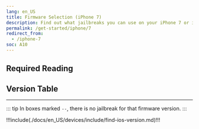 ```yaml
---
lang: en_US
title: Firmware Selection (iPhone 7)
description: Find out what jailbreaks you can use on your iPhone 7 or iPhone 7 Plus
permalink: /get-started/iphone/7
redirect_from:
  - /iphone-7
soc: A10
---
```


## Required Reading

<readingTable minVer="10.0" maxVer="10.3.3"/>

## Version Table

<versionTable soc="A10" minVer="10"/>


---

::: tip
In boxes marked `--`, there is no jailbreak for that firmware version.
:::

!!!include(./docs/en_US/devices/include/find-ios-version.md)!!!